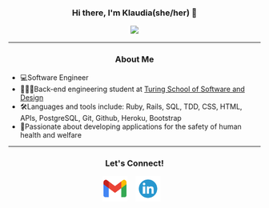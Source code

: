<h3 align="center"> Hi there, I'm Klaudia(she/her) 👋</h3>
<p align="center">
  <img src="https://github-readme-stats.vercel.app/api?username=Klaudiastewart&show_icons=true&theme=dracula"/>
</p>

---
<h3 align="center">About Me</h3>
<p align="center">
  <ul>
    <li>
      💻Software Engineer
    </li>
    <li>
        👩🏽‍💻Back-end engineering student at <a href="https://turing.edu/"> Turing School of Software and Design</a>
    </li>
    <li>
      🛠Languages and tools include: Ruby, Rails, SQL, TDD, CSS, HTML, APIs, PostgreSQL, Git, Github, Heroku, Bootstrap
    </li>
    <li>
      🌱Passionate about developing applications for the safety of human health and welfare
    </li>
  </ul>
</p>

---

<h3 align="center">Let's Connect!</h3>

<p align="center">
  <a href="mailto:klaudiastewart@gmail.com" target="_blank"><img alt='turing logo' title='turing.edu' height="50" src="/gmail.png"></a> &nbsp;&nbsp;
  <a href="https://www.linkedin.com/in/klaudia-stewart/" target="_blank"><img alt='turing logo' title='turing.edu' height="50" src="/linkedin.png"></a> &nbsp;&nbsp;
</p><br>

<!--
**klaudiastewart/klaudiastewart** is a ✨ _special_ ✨ repository because its `README.md` (this file) appears on your GitHub profile.

Here are some ideas to get you started:

- 🔭 I’m currently working on ...
- 🌱 I’m currently learning ...
- 👯 I’m looking to collaborate on ...
- 🤔 I’m looking for help with ...
- 💬 Ask me about ...
- 📫 How to reach me: ...
- 😄 Pronouns: ...
- ⚡ Fun fact: ...
-->
